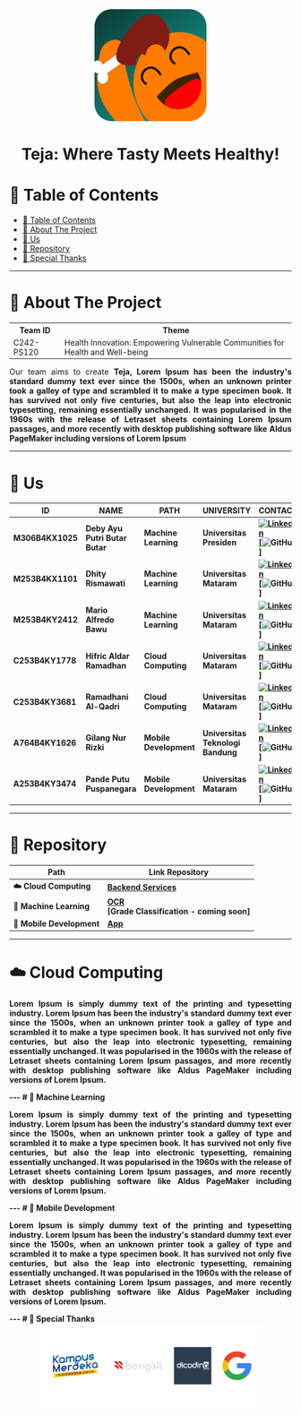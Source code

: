 <div align="center">
  <img src="https://github.com/Capstone-Project-C242-PS120/profile/blob/d1d34d8c679af63ea693d885b9d4fb1ec1db7331/assets/SiTeja_logo.png" alt="SiTeja Logo" width="200" />
  <h1>Teja: Where Tasty Meets Healthy!</h1>
</div>

# 📖 Table of Contents  
- [📖 Table of Contents](#-table-of-contents)
- [📘 About The Project](#-about-the-project)
- [👋 Us](#-us)
- [📂 Repository](#-repository)
- [🙏 Special Thanks](#-special-thanks)

---

# 📘 About The Project  
<table>
<tr>
<th>Team ID</th>
<th>Theme</th>
</tr>
<tr>
<td>C242-PS120</td>
<td>Health Innovation: Empowering Vulnerable Communities for Health and Well-being</td>
</tr>
</table>

<p align="justify">
  Our team aims to create <b>Teja<b>, Lorem Ipsum has been the industry's standard dummy text ever since the 1500s, when an unknown printer took a galley of type and scrambled it to make a type specimen book. It has survived not only five centuries, but also the leap into electronic typesetting, remaining essentially unchanged. It was popularised in the 1960s with the release of Letraset sheets containing Lorem Ipsum passages, and more recently with desktop publishing software like Aldus PageMaker including versions of Lorem Ipsum

---

# 👋 Us  
| ID         | NAME                              | PATH               | UNIVERSITY                 | CONTACT                                                                                                                                                                                                                 |  
|------------|-----------------------------------|--------------------|---------------------------|-------------------------------------------------------------------------------------------------------------------------------------------------------------------------------------------------------------------------|  
| M306B4KX1025 | Deby Ayu Putri Butar Butar                           | Machine Learning   | Universitas Presiden | [![LinkedIn](https://img.shields.io/badge/LinkedIn-%230077B5.svg?style=flat-square&logo=linkedin&logoColor=white)](https://www.linkedin.com/in/debybutar/) [![GitHub](https://img.shields.io/badge/GitHub-100000?style=flat-square&logo=github&logoColor=white)]|  
| M253B4KX1101 | Dhity Rismawati             | Machine Learning   | Universitas Mataram | [![LinkedIn](https://img.shields.io/badge/LinkedIn-%230077B5.svg?style=flat-square&logo=linkedin&logoColor=white)](https://www.linkedin.com/in/dhity-rismawati-425a52211/) [![GitHub](https://img.shields.io/badge/GitHub-100000?style=flat-square&logo=github&logoColor=white)]|  
| M253B4KY2412 | Mario Alfredo Bawu     | Machine Learning   | Universitas Mataram       | [![LinkedIn](https://img.shields.io/badge/LinkedIn-%230077B5.svg?style=flat-square&logo=linkedin&logoColor=white)](https://www.linkedin.com/in/malba-mario/) [![GitHub](https://img.shields.io/badge/GitHub-100000?style=flat-square&logo=github&logoColor=white)] |  
| C253B4KY1778 | Hifric Aldar Ramadhan        | Cloud Computing    | Universitas Mataram       | [![LinkedIn](https://img.shields.io/badge/LinkedIn-%230077B5.svg?style=flat-square&logo=linkedin&logoColor=white)](https://www.linkedin.com/in/hifricaldar/) [![GitHub](https://img.shields.io/badge/GitHub-100000?style=flat-square&logo=github&logoColor=white)]|  
| C253B4KY3681 | Ramadhani Al-Qadri             | Cloud Computing    | Universitas Mataram | [![LinkedIn](https://img.shields.io/badge/LinkedIn-%230077B5.svg?style=flat-square&logo=linkedin&logoColor=white)](https://www.linkedin.com/in/ramalqd/) [![GitHub](https://img.shields.io/badge/GitHub-100000?style=flat-square&logo=github&logoColor=white)] |  
| A764B4KY1626 | Gilang Nur Rizki   | Mobile Development | Universitas Teknologi Bandung | [![LinkedIn](https://img.shields.io/badge/LinkedIn-%230077B5.svg?style=flat-square&logo=linkedin&logoColor=white)](https://www.linkedin.com/in/gilang-nur-rizki/) [![GitHub](https://img.shields.io/badge/GitHub-100000?style=flat-square&logo=github&logoColor=white)] |  
| A253B4KY3474 | Pande Putu Puspanegara          | Mobile Development | Universitas Mataram       | [![LinkedIn](https://img.shields.io/badge/LinkedIn-%230077B5.svg?style=flat-square&logo=linkedin&logoColor=white)](https://www.linkedin.com/in/pande-puspanegara-7a8091279/) [![GitHub](https://img.shields.io/badge/GitHub-100000?style=flat-square&logo=github&logoColor=white)] |  

---

# 📂 Repository  
| Path               | Link Repository                                                                                                 |  
|--------------------|---------------------------------------------------------------------------------------------------------------|  
| ☁️ Cloud Computing | [Backend Services](https://github.com/Capstone-Project-C242-PS120/cloud-computing)                                |  
| 🤖 Machine Learning | [OCR](https://github.com/Capstone-Project-C242-PS120/machine-learning) <br> [Grade Classification - coming soon] |  
| 📱 Mobile Development | [App](https://github.com/Capstone-Project-C242-PS120/mobile-development)                                               |  

---
# ☁️ Cloud Computing 
<p align="justify">
Lorem Ipsum is simply dummy text of the printing and typesetting industry. Lorem Ipsum has been the industry's standard dummy text ever since the 1500s, when an unknown printer took a galley of type and scrambled it to make a type specimen book. It has survived not only five centuries, but also the leap into electronic typesetting, remaining essentially unchanged. It was popularised in the 1960s with the release of Letraset sheets containing Lorem Ipsum passages, and more recently with desktop publishing software like Aldus PageMaker including versions of Lorem Ipsum. </p>
---
# 🤖 Machine Learning
<p align="justify">
Lorem Ipsum is simply dummy text of the printing and typesetting industry. Lorem Ipsum has been the industry's standard dummy text ever since the 1500s, when an unknown printer took a galley of type and scrambled it to make a type specimen book. It has survived not only five centuries, but also the leap into electronic typesetting, remaining essentially unchanged. It was popularised in the 1960s with the release of Letraset sheets containing Lorem Ipsum passages, and more recently with desktop publishing software like Aldus PageMaker including versions of Lorem Ipsum. </p>
---
# 📱 Mobile Development
<p align="justify">
Lorem Ipsum is simply dummy text of the printing and typesetting industry. Lorem Ipsum has been the industry's standard dummy text ever since the 1500s, when an unknown printer took a galley of type and scrambled it to make a type specimen book. It has survived not only five centuries, but also the leap into electronic typesetting, remaining essentially unchanged. It was popularised in the 1960s with the release of Letraset sheets containing Lorem Ipsum passages, and more recently with desktop publishing software like Aldus PageMaker including versions of Lorem Ipsum. </p>
---
# 🙏 Special Thanks  
<div align="center">
  <img src="https://github.com/Capstone-Project-C242-PS120/profile/blob/d1d34d8c679af63ea693d885b9d4fb1ec1db7331/assets/specialthanks.png" alt="Special Thanks" width="400" />
</div>
